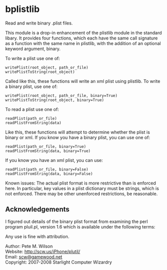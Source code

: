 bplistlib
=========
Read and write binary .plist files.

This module is a drop-in enhancement of the plistlib module in the standard
libary. It provides four functions, which each have the same call signature
as a function with the same name in plistlib, with the addition of an
optional keyword argument, binary.

To write a plist use one of:

    writePlist(root_object, path_or_file)
    writePlistToString(root_object)

Called like this, these functions will write an xml plist using plistlib.
To write a binary plist, use one of:

    writePlist(root_object, path_or_file, binary=True)
    writePlistToString(root_object, binary=True)

To read a plist use one of:

    readPlist(path_or_file)
    readPlistFromString(data)

Like this, these functions will attempt to determine whether the plist is
binary or xml. If you know you have a binary plist, you can use one of:

    readPlist(path_or_file, binary=True)
    readPlistFromString(data, binary=True)

If you know you have an xml plist, you can use:

    readPlist(path_or_file, binary=False)
    readPlistFromString(data, binary=False)


Known issues:
The actual plist format is more restrictive than is enforced here. In
particular, key values in a plist dictionary must be strings, which is not
enforced. There may be other unenforced restrictions, be reasonable.


Acknowledgements
----------------

I figured out details of the binary plist format from examining the perl
program pluil.pl, version 1.6 which is available under the following
terms:

Any use is fine with attribution.

Author: Pete M. Wilson  
Website: http://scw.us/iPhone/plutil/  
Email: scw@gamewood.net  
Copyright: 2007-2008 Starlight Computer Wizardry